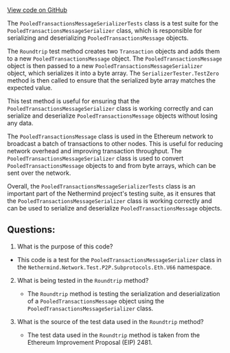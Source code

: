 [View code on GitHub](https://github.com/NethermindEth/nethermind/src/Nethermind/Nethermind.Network.Test/P2P/Subprotocols/Eth/V66/PooledTransactionsMessageSerializerTests.cs)

The `PooledTransactionsMessageSerializerTests` class is a test suite for the `PooledTransactionsMessageSerializer` class, which is responsible for serializing and deserializing `PooledTransactionsMessage` objects. 

The `Roundtrip` test method creates two `Transaction` objects and adds them to a new `PooledTransactionsMessage` object. The `PooledTransactionsMessage` object is then passed to a new `PooledTransactionsMessageSerializer` object, which serializes it into a byte array. The `SerializerTester.TestZero` method is then called to ensure that the serialized byte array matches the expected value.

This test method is useful for ensuring that the `PooledTransactionsMessageSerializer` class is working correctly and can serialize and deserialize `PooledTransactionsMessage` objects without losing any data. 

The `PooledTransactionsMessage` class is used in the Ethereum network to broadcast a batch of transactions to other nodes. This is useful for reducing network overhead and improving transaction throughput. The `PooledTransactionsMessageSerializer` class is used to convert `PooledTransactionsMessage` objects to and from byte arrays, which can be sent over the network.

Overall, the `PooledTransactionsMessageSerializerTests` class is an important part of the Nethermind project's testing suite, as it ensures that the `PooledTransactionsMessageSerializer` class is working correctly and can be used to serialize and deserialize `PooledTransactionsMessage` objects.
## Questions: 
 1. What is the purpose of this code?
   - This code is a test for the `PooledTransactionsMessageSerializer` class in the `Nethermind.Network.Test.P2P.Subprotocols.Eth.V66` namespace.

2. What is being tested in the `Roundtrip` method?
   - The `Roundtrip` method is testing the serialization and deserialization of a `PooledTransactionsMessage` object using the `PooledTransactionsMessageSerializer` class.

3. What is the source of the test data used in the `Roundtrip` method?
   - The test data used in the `Roundtrip` method is taken from the Ethereum Improvement Proposal (EIP) 2481.